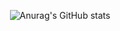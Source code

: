 <!-- ### Hi there 👋 -->
<div align=center>

![Anurag's GitHub stats](https://github-readme-stats.vercel.app/api?username=Jeongbin0227&theme=dark&show_icons=true)

</div>



<!--
**JeongBin0227/JeongBin0227** is a ✨ _special_ ✨ repository because its `README.md` (this file) appears on your GitHub profile.

Here are some ideas to get you started:

- 🔭 I’m currently working on ...
- 🌱 I’m currently learning ...
- 👯 I’m looking to collaborate on ...
- 🤔 I’m looking for help with ...
- 💬 Ask me about ...
- 📫 How to reach me: ...
- 😄 Pronouns: ...
- ⚡ Fun fact: ...
-->

